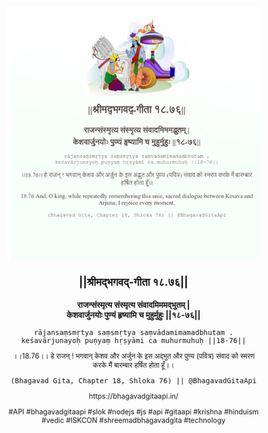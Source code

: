 <img src="../../asset/BG_18_76.png"/>
<center><h2>||श्रीमद्‍भगवद्‍-गीता १८.७६||</h2>
<h3>राजन्संस्मृत्य संस्मृत्य संवादमिममद्भुतम् |<br/>केशवार्जुनयोः पुण्यं हृष्यामि च मुहुर्मुहुः ||१८-७६||</h3>
<pre>rājansaṃsmṛtya saṃsmṛtya saṃvādamimamadbhutam .<br/>keśavārjunayoḥ puṇyaṃ hṛṣyāmi ca muhurmuhuḥ ||18-76||</pre>
<p>।।18.76।। हे राजन् ! भगवान् केशव और अर्जुन के इस अद्भुत और पुण्य (पवित्र) संवाद को स्मरण करके मैं बारम्बार हर्षित होता हूँ।।</p>
<pre>(Bhagavad Gita, Chapter 18, Shloka 76) || @BhagavadGitaApi</pre><p>https://bhagavadgitaapi.in/</p><p>#API #bhagavadgitaapi #slok #nodejs #js #api #gitaapi #krishna #hinduism #vedic #ISKCON #shreemadbhagavadgita #technology</p></center>